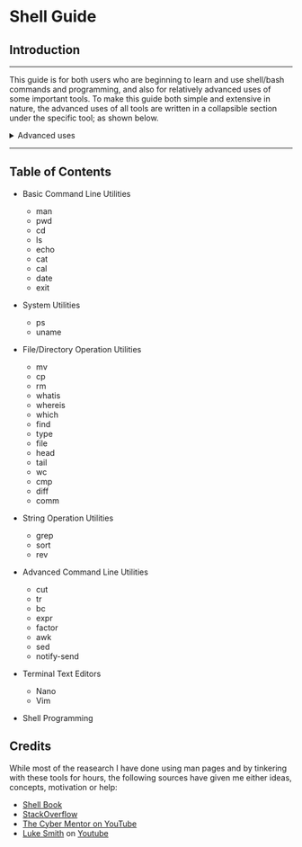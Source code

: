 # Shell Guide


## Introduction
---

This guide is for both users who are beginning to learn and use shell/bash commands and programming, and also for relatively advanced uses of some important tools. To make this guide both simple and extensive in nature, the advanced uses of all tools are written in a collapsible section under the specific tool; as shown below.

<details>
<summary> Advanced uses </summary>
<bold>Advanced uses of tools will be written here </bold>

</details>

---

## Table of Contents

* Basic Command Line Utilities
    - man
    - pwd
    - cd
    - ls
    - echo
    - cat
    - cal
    - date
    - exit

* System Utilities
    - ps
    - uname

* File/Directory Operation Utilities
    - mv
    - cp
    - rm
    - whatis
    - whereis
    - which
    - find
    - type
    - file
    - head
    - tail
    - wc
    - cmp 
    - diff
    - comm

* String Operation Utilities
    - grep
    - sort
    - rev

* Advanced Command Line Utilities
    - cut
    - tr
    - bc
    - expr
    - factor
    - awk
    - sed
    - notify-send

* Terminal Text Editors
    - Nano
    - Vim
    
* Shell Programming
    
## Credits

While most of the reasearch I have done using man pages and by tinkering with these tools for hours, the following sources have given me either ideas, concepts, motivation or help:

<!-- Add his youtube channel instead -->
- [Shell Book]()
- [StackOverflow](https://www.stackoverflow.com)
- [The Cyber Mentor on YouTube](https://www.youtube.com/)
- [Luke Smith](https://lukesmith.xyz) on [Youtube](https://youtube.com/)